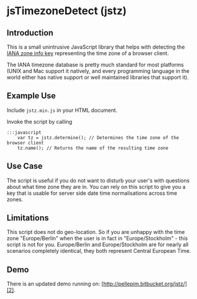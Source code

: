 # jsTimezoneDetect (jstz)

## Introduction

This is a small unintrusive JavaScript library that helps with detecting the [IANA zone info key][1] representing the time zone of a browser client.

The IANA timezone database is pretty much standard for most platforms (UNIX and Mac support it natively, and every programming language in the world either has native support or well maintained libraries that support it).

## Example Use

Include `jstz.min.js` in your HTML document. 

Invoke the script by calling

    :::javascript
        var tz = jstz.determine(); // Determines the time zone of the browser client
        tz.name(); // Returns the name of the resulting time zone

## Use Case

The script is useful if you do not want to disturb your user's with questions about what time zone they are in. You can rely on this script to give you a key that is usable for server side date time normalisations across time zones. 

## Limitations

This script does not do geo-location. So if you are unhappy with the time zone "Europe/Berlin" when the user is in fact in "Europe/Stockholm" - this script is not for you. Europe/Berlin and Europe/Stockholm are for nearly all scenarios completely identical, they both represent Central European Time.

## Demo

There is an updated demo running on: [http://pellepim.bitbucket.org/jstz/][2].

[1]: http://www.iana.org/time-zones
[2]: http://pellepim.bitbucket.org/jstz/